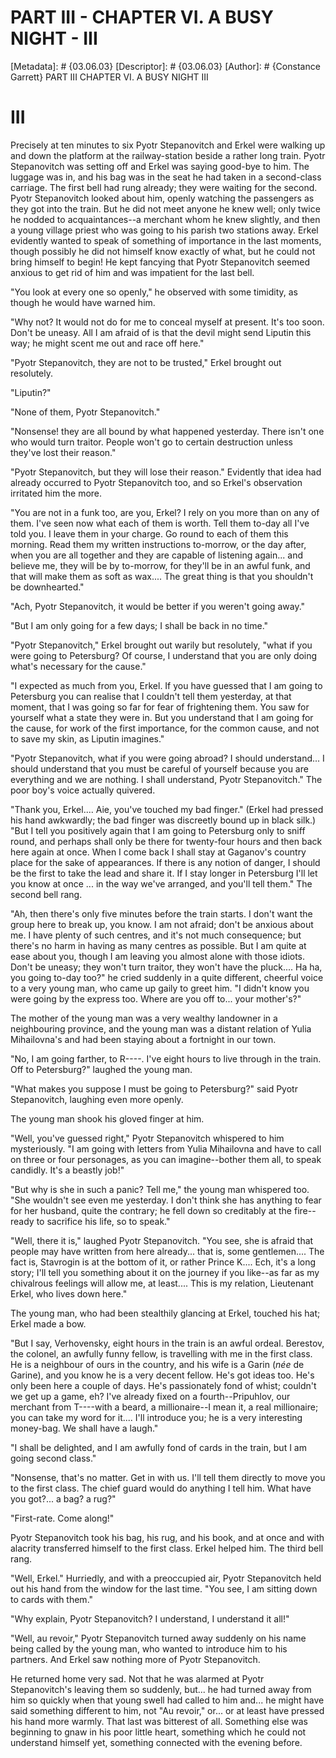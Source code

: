 # PART III - CHAPTER VI. A BUSY NIGHT - III
[Metadata]: # {03.06.03}
[Descriptor]: # {03.06.03}
[Author]: # {Constance Garrett}
PART III
CHAPTER VI. A BUSY NIGHT
III
# III
Precisely at ten minutes to six Pyotr Stepanovitch and Erkel were walking up
and down the platform at the railway-station beside a rather long train. Pyotr
Stepanovitch was setting off and Erkel was saying good-bye to him. The luggage
was in, and his bag was in the seat he had taken in a second-class carriage.
The first bell had rung already; they were waiting for the second. Pyotr
Stepanovitch looked about him, openly watching the passengers as they got into
the train. But he did not meet anyone he knew well; only twice he nodded to
acquaintances--a merchant whom he knew slightly, and then a young village
priest who was going to his parish two stations away. Erkel evidently wanted to
speak of something of importance in the last moments, though possibly he did
not himself know exactly of what, but he could not bring himself to begin! He
kept fancying that Pyotr Stepanovitch seemed anxious to get rid of him and was
impatient for the last bell.

"You look at every one so openly," he observed with some timidity, as though he
would have warned him.

"Why not? It would not do for me to conceal myself at present. It's too soon.
Don't be uneasy. All I am afraid of is that the devil might send Liputin this
way; he might scent me out and race off here."

"Pyotr Stepanovitch, they are not to be trusted," Erkel brought out resolutely.

"Liputin?"

"None of them, Pyotr Stepanovitch."

"Nonsense! they are all bound by what happened yesterday. There isn't one who
would turn traitor. People won't go to certain destruction unless they've lost
their reason."

"Pyotr Stepanovitch, but they will lose their reason." Evidently that idea had
already occurred to Pyotr Stepanovitch too, and so Erkel's observation
irritated him the more.

"You are not in a funk too, are you, Erkel? I rely on you more than on any of
them. I've seen now what each of them is worth. Tell them to-day all I've told
you. I leave them in your charge. Go round to each of them this morning. Read
them my written instructions to-morrow, or the day after, when you are all
together and they are capable of listening again... and believe me, they will
be by to-morrow, for they'll be in an awful funk, and that will make them as
soft as wax.... The great thing is that you shouldn't be downhearted."

"Ach, Pyotr Stepanovitch, it would be better if you weren't going away."

"But I am only going for a few days; I shall be back in no time."

"Pyotr Stepanovitch," Erkel brought out warily but resolutely, "what if you
were going to Petersburg? Of course, I understand that you are only doing
what's necessary for the cause."

"I expected as much from you, Erkel. If you have guessed that I am going to
Petersburg you can realise that I couldn't tell them yesterday, at that moment,
that I was going so far for fear of frightening them. You saw for yourself what
a state they were in. But you understand that I am going for the cause, for
work of the first importance, for the common cause, and not to save my skin, as
Liputin imagines."

"Pyotr Stepanovitch, what if you were going abroad? I should understand... I
should understand that you must be careful of yourself because you are
everything and we are nothing. I shall understand, Pyotr Stepanovitch." The
poor boy's voice actually quivered.

"Thank you, Erkel.... Aie, you've touched my bad finger." (Erkel had pressed
his hand awkwardly; the bad finger was discreetly bound up in black silk.) "But
I tell you positively again that I am going to Petersburg only to sniff round,
and perhaps shall only be there for twenty-four hours and then back here again
at once. When I come back I shall stay at Gaganov's country place for the sake
of appearances. If there is any notion of danger, I should be the first to take
the lead and share it. If I stay longer in Petersburg I'll let you know at once
... in the way we've arranged, and you'll tell them." The second bell rang.

"Ah, then there's only five minutes before the train starts. I don't want the
group here to break up, you know. I am not afraid; don't be anxious about me. I
have plenty of such centres, and it's not much consequence; but there's no harm
in having as many centres as possible. But I am quite at ease about you, though
I am leaving you almost alone with those idiots. Don't be uneasy; they won't
turn traitor, they won't have the pluck.... Ha ha, you going to-day too?" he
cried suddenly in a quite different, cheerful voice to a very young man, who
came up gaily to greet him. "I didn't know you were going by the express too.
Where are you off to... your mother's?"

The mother of the young man was a very wealthy landowner in a neighbouring
province, and the young man was a distant relation of Yulia Mihailovna's and
had been staying about a fortnight in our town.

"No, I am going farther, to R----. I've eight hours to live through in the
train. Off to Petersburg?" laughed the young man.

"What makes you suppose I must be going to Petersburg?" said Pyotr
Stepanovitch, laughing even more openly.

The young man shook his gloved finger at him.

"Well, you've guessed right," Pyotr Stepanovitch whispered to him mysteriously.
"I am going with letters from Yulia Mihailovna and have to call on three or
four personages, as you can imagine--bother them all, to speak candidly. It's a
beastly job!"

"But why is she in such a panic? Tell me," the young man whispered too. "She
wouldn't see even me yesterday. I don't think she has anything to fear for her
husband, quite the contrary; he fell down so creditably at the fire--ready to
sacrifice his life, so to speak."

"Well, there it is," laughed Pyotr Stepanovitch. "You see, she is afraid that
people may have written from here already... that is, some gentlemen.... The
fact is, Stavrogin is at the bottom of it, or rather Prince K.... Ech, it's a
long story; I'll tell you something about it on the journey if you like--as far
as my chivalrous feelings will allow me, at least.... This is my relation,
Lieutenant Erkel, who lives down here."

The young man, who had been stealthily glancing at Erkel, touched his hat;
Erkel made a bow.

"But I say, Verhovensky, eight hours in the train is an awful ordeal. Berestov,
the colonel, an awfully funny fellow, is travelling with me in the first class.
He is a neighbour of ours in the country, and his wife is a Garin (_née_ de
Garine), and you know he is a very decent fellow. He's got ideas too. He's only
been here a couple of days. He's passionately fond of whist; couldn't we get up
a game, eh? I've already fixed on a fourth--Pripuhlov, our merchant from
T----with a beard, a millionaire--I mean it, a real millionaire; you can take
my word for it.... I'll introduce you; he is a very interesting money-bag. We
shall have a laugh."

"I shall be delighted, and I am awfully fond of cards in the train, but I am
going second class."

"Nonsense, that's no matter. Get in with us. I'll tell them directly to move
you to the first class. The chief guard would do anything I tell him. What have
you got?... a bag? a rug?"

"First-rate. Come along!"

Pyotr Stepanovitch took his bag, his rug, and his book, and at once and with
alacrity transferred himself to the first class. Erkel helped him. The third
bell rang.

"Well, Erkel." Hurriedly, and with a preoccupied air, Pyotr Stepanovitch held
out his hand from the window for the last time. "You see, I am sitting down to
cards with them."

"Why explain, Pyotr Stepanovitch? I understand, I understand it all!"

"Well, au revoir," Pyotr Stepanovitch turned away suddenly on his name being
called by the young man, who wanted to introduce him to his partners. And Erkel
saw nothing more of Pyotr Stepanovitch.

He returned home very sad. Not that he was alarmed at Pyotr Stepanovitch's
leaving them so suddenly, but... he had turned away from him so quickly when
that young swell had called to him and... he might have said something
different to him, not "Au revoir," or... or at least have pressed his hand more
warmly. That last was bitterest of all. Something else was beginning to gnaw in
his poor little heart, something which he could not understand himself yet,
something connected with the evening before.

